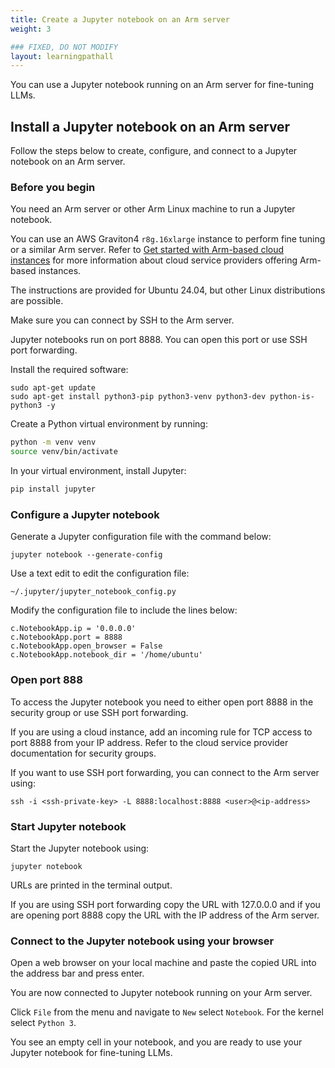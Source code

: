 ```yaml
---
title: Create a Jupyter notebook on an Arm server
weight: 3

### FIXED, DO NOT MODIFY
layout: learningpathall
---
```


You can use a Jupyter notebook running on an Arm server for fine-tuning LLMs.

## Install a Jupyter notebook on an Arm server

Follow the steps below to create, configure, and connect to a Jupyter notebook on an Arm server. 

### Before you begin

You need an Arm server or other Arm Linux machine to run a Jupyter notebook. 

You can use an AWS Graviton4 `r8g.16xlarge` instance to perform fine tuning or a similar Arm server. Refer to [Get started with Arm-based cloud instances](/learning-paths/servers-and-cloud-computing/csp/) for more information about cloud service providers offering Arm-based instances. 

The instructions are provided for Ubuntu 24.04, but other Linux distributions are possible. 

Make sure you can connect by SSH to the Arm server. 

Jupyter notebooks run on port 8888. You can open this port or use SSH port forwarding. 

Install the required software:

```console
sudo apt-get update
sudo apt-get install python3-pip python3-venv python3-dev python-is-python3 -y
```

Create a Python virtual environment by running:

```bash
python -m venv venv
source venv/bin/activate
```

In your virtual environment, install Jupyter:

```bash
pip install jupyter
```

### Configure a Jupyter notebook

Generate a Jupyter configuration file with the command below:

```console
jupyter notebook --generate-config
```

Use a text edit to edit the configuration file:

```console
~/.jupyter/jupyter_notebook_config.py
```
    
Modify the configuration file to include the lines below:

```console
c.NotebookApp.ip = '0.0.0.0'
c.NotebookApp.port = 8888
c.NotebookApp.open_browser = False
c.NotebookApp.notebook_dir = '/home/ubuntu'
```

### Open port 888 

To access the Jupyter notebook you need to either open port 8888 in the security group or use SSH port forwarding. 

If you are using a cloud instance, add an incoming rule for TCP access to port 8888 from your IP address. Refer to the cloud service provider documentation for security groups. 

If you want to use SSH port forwarding, you can connect to the Arm server using:

```console
ssh -i <ssh-private-key> -L 8888:localhost:8888 <user>@<ip-address> 
```

### Start Jupyter notebook

Start the Jupyter notebook using:

```console
jupyter notebook
```

URLs are printed in the terminal output. 

If you are using SSH port forwarding copy the URL with 127.0.0.0 and if you are opening port 8888 copy the URL with the IP address of the Arm server.

### Connect to the Jupyter notebook using your browser

Open a web browser on your local machine and paste the copied URL into the address bar and press enter.

You are now connected to Jupyter notebook running on your Arm server.

Click `File` from the menu and navigate to `New` select `Notebook`. For the kernel select `Python 3`.

You see an empty cell in your notebook, and you are ready to use your Jupyter notebook for fine-tuning LLMs.
